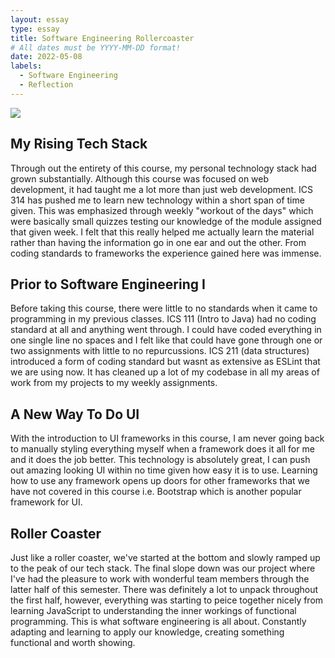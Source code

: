 ```yaml
---
layout: essay
type: essay
title: Software Engineering Rollercoaster
# All dates must be YYYY-MM-DD format!
date: 2022-05-08
labels:
  - Software Engineering
  - Reflection
---
```


<img class="ui large centered image" src="../images/roller-coaster.jpeg">
<h2> My Rising Tech Stack </h2>
Through out the entirety of this course, my personal technology stack had grown substantially. Although this course was focused on web development, it had taught me a lot more than just web development. ICS 314 has pushed me to learn new technology within a short span of time given. This was emphasized through weekly "workout of the days" which were basically small quizzes testing our knowledge of the module assigned that given week. I felt that this really helped me actually learn the material rather than having the information go in one ear and out the other. From coding standards to frameworks the experience gained here was immense. 

<h2> Prior to Software Engineering I </h2>
Before taking this course, there were little to no standards when it came to programming in my previous classes. ICS 111 (Intro to Java) had no coding standard at all and anything went through. I could have coded everything in one single line no spaces and I felt like that could have gone through one or two assignments with little to no repurcussions. ICS 211 (data structures) introduced a form of coding standard but wasnt as extensive as ESLint that we are using now. It has cleaned up a lot of my codebase in all my areas of work from my projects to my weekly assignments. 

<h2> A New Way To Do UI </h2>
With the introduction to UI frameworks in this course, I am never going back to manually styling everything myself when a framework does it all for me and it does the job better. This technology is absolutely great, I can push out amazing looking UI within no time given how easy it is to use. Learning how to use any framework opens up doors for other frameworks that we have not covered in this course i.e. Bootstrap which is another popular framework for UI. 

<h2> Roller Coaster </h2>
Just like a roller coaster, we've started at the bottom and slowly ramped up to the peak of our tech stack. The final slope down was our project where I've had the pleasure to work with wonderful team members through the latter half of this semester. There was definitely a lot to unpack throughout the first half, however, everything was starting to peice together nicely from learning JavaScript to understanding the inner workings of functional programming. This is what software engineering is all about. Constantly adapting and learning to apply our knowledge, creating something functional and worth showing. 
